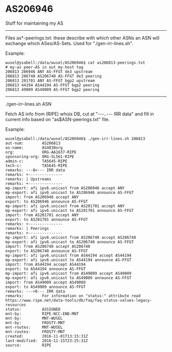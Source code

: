 # AS206946
Stuff for maintaining my AS

----------

Files as*-peerings.txt: these describe with which other ASNs an ASN will exchange which ASes/AS-Sets. Used for "./gen-irr-lines.sh".

Example:
```
wusel@ysabell:/data/wusel/AS206946$ cat as206813-peerings.txt 
# my-as peer-AS in out my-host tag
206813 206946 ANY AS-FFGT de3 upstream
206813 206740 AS206740 AS-FFGT de3 peering
206813 201701 ANY AS-FFGT bgp2 upstream
206813 44194 AS44194 AS-FFGT bgp2 peering
206813 49009 AS49009 AS-FFGT bgp2 peering
```
---------

./gen-irr-lines.sh ASN

Fetch AS info from (RIPE) whois DB, cut at "---..--- IRR data" and fill in current info based on "as$ASN-peerings.txt" file.

Example:
```
wusel@ysabell:/data/wusel/AS206946$ ./gen-irr-lines.sh 206813
aut-num:        AS206813
as-name:        AS4830org
org:            ORG-AA1637-RIPE
sponsoring-org: ORG-SL561-RIPE
admin-c:        TA5645-RIPE
tech-c:         TA5645-RIPE
remarks: ---8<--- IRR data
remarks: +---------------
remarks: | Upstreams
remarks: +---------------
mp-import: afi ipv6.unicast from AS206946 accept ANY
mp-export: afi ipv6.unicast to AS206946 announce AS-FFGT
import: from AS206946 accept ANY
export: to AS206946 announce AS-FFGT
mp-import: afi ipv6.unicast from AS201701 accept ANY
mp-export: afi ipv6.unicast to AS201701 announce AS-FFGT
import: from AS201701 accept ANY
export: to AS201701 announce AS-FFGT
remarks: +---------------
remarks: | Peerings
remarks: +---------------
mp-import: afi ipv6.unicast from AS206740 accept AS206740
mp-export: afi ipv6.unicast to AS206740 announce AS-FFGT
import: from AS206740 accept AS206740
export: to AS206740 announce AS-FFGT
mp-import: afi ipv6.unicast from AS44194 accept AS44194
mp-export: afi ipv6.unicast to AS44194 announce AS-FFGT
import: from AS44194 accept AS44194
export: to AS44194 announce AS-FFGT
mp-import: afi ipv6.unicast from AS49009 accept AS49009
mp-export: afi ipv6.unicast to AS49009 announce AS-FFGT
import: from AS49009 accept AS49009
export: to AS49009 announce AS-FFGT
remarks: --->8--- IRR data
remarks:        For information on "status:" attribute read https://www.ripe.net/data-tools/db/faq/faq-status-values-legacy-resources
status:         ASSIGNED
mnt-by:         RIPE-NCC-END-MNT
mnt-by:         MNT-WUSEL
mnt-by:         FROSTY-MNT
mnt-routes:     MNT-WUSEL
mnt-routes:     FROSTY-MNT
created:        2016-11-01T13:15:31Z
last-modified:  2016-11-15T23:25:31Z
source:         RIPE
```
